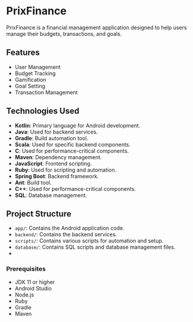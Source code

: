 # PrixFinance

PrixFinance is a financial management application designed to help users manage their budgets, transactions, and goals. 

## Features

- User Management
- Budget Tracking
- Gamification
- Goal Setting
- Transaction Management

## Technologies Used

- **Kotlin**: Primary language for Android development.
- **Java**: Used for backend services.
- **Gradle**: Build automation tool.
- **Scala**: Used for specific backend components.
- **C**: Used for performance-critical components.
- **Maven**: Dependency management.
- **JavaScript**: Frontend scripting.
- **Ruby**: Used for scripting and automation.
- **Spring Boot**: Backend framework.
- **Ant**: Build tool.
- **C++**: Used for performance-critical components.
- **SQL**: Database management.

## Project Structure

- `app/`: Contains the Android application code.
- `backend/`: Contains the backend services.
- `scripts/`: Contains various scripts for automation and setup.
- `database/`: Contains SQL scripts and database management files.
- 
### Prerequisites

- JDK 11 or higher
- Android Studio
- Node.js
- Ruby
- Gradle
- Maven
